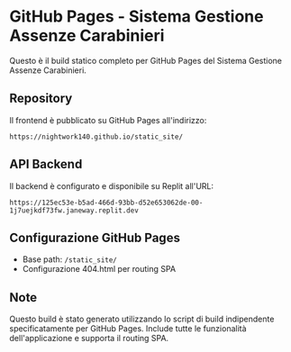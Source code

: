 # GitHub Pages - Sistema Gestione Assenze Carabinieri

Questo è il build statico completo per GitHub Pages del Sistema Gestione Assenze Carabinieri.

## Repository

Il frontend è pubblicato su GitHub Pages all'indirizzo:
```
https://nightwork140.github.io/static_site/
```

## API Backend

Il backend è configurato e disponibile su Replit all'URL:
```
https://125ec53e-b5ad-466d-93bb-d52e653062de-00-1j7uejkdf73fw.janeway.replit.dev
```

## Configurazione GitHub Pages

- Base path: `/static_site/`
- Configurazione 404.html per routing SPA

## Note

Questo build è stato generato utilizzando lo script di build indipendente specificatamente per GitHub Pages.
Include tutte le funzionalità dell'applicazione e supporta il routing SPA.
